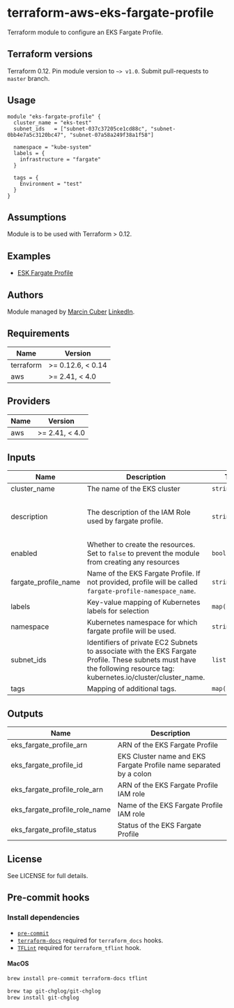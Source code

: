 # terraform-aws-eks-fargate-profile

Terraform module to configure an EKS Fargate Profile.

## Terraform versions

Terraform 0.12. Pin module version to `~> v1.0`. Submit pull-requests to `master` branch.

## Usage

```hcl
module "eks-fargate-profile" {
  cluster_name = "eks-test"
  subnet_ids   = ["subnet-037c37205ce1cd88c", "subnet-0bb4e7a5c3120bc47", "subnet-07a58a249f38a1f58"]

  namespace = "kube-system"
  labels = {
    infrastructure = "fargate"
  }

  tags = {
    Environment = "test"
  }
}
```

## Assumptions

Module is to be used with Terraform > 0.12.

## Examples

* [ESK Fargate Profile](https://github.com/umotif-public/terraform-aws-eks-fargate-profile/tree/master/examples/core)

## Authors

Module managed by [Marcin Cuber](https://github.com/marcincuber) [LinkedIn](https://www.linkedin.com/in/marcincuber/).

<!-- BEGINNING OF PRE-COMMIT-TERRAFORM DOCS HOOK -->
## Requirements

| Name | Version |
|------|---------|
| terraform | >= 0.12.6, < 0.14 |
| aws | >= 2.41, < 4.0 |

## Providers

| Name | Version |
|------|---------|
| aws | >= 2.41, < 4.0 |

## Inputs

| Name | Description | Type | Default | Required |
|------|-------------|------|---------|:--------:|
| cluster\_name | The name of the EKS cluster | `string` | n/a | yes |
| description | The description of the IAM Role used by fargate profile. | `string` | `"EKS cluster fargate profile IAM role."` | no |
| enabled | Whether to create the resources. Set to `false` to prevent the module from creating any resources | `bool` | `true` | no |
| fargate\_profile\_name | Name of the EKS Fargate Profile. If not provided, profile will be called `fargate-profile-namespace_name`. | `string` | `""` | no |
| labels | Key-value mapping of Kubernetes labels for selection | `map(string)` | `{}` | no |
| namespace | Kubernetes namespace for which fargate profile will be used. | `string` | `""` | no |
| subnet\_ids | Identifiers of private EC2 Subnets to associate with the EKS Fargate Profile. These subnets must have the following resource tag: kubernetes.io/cluster/cluster\_name. | `list(string)` | n/a | yes |
| tags | Mapping of additional tags. | `map(string)` | `{}` | no |

## Outputs

| Name | Description |
|------|-------------|
| eks\_fargate\_profile\_arn | ARN of the EKS Fargate Profile |
| eks\_fargate\_profile\_id | EKS Cluster name and EKS Fargate Profile name separated by a colon |
| eks\_fargate\_profile\_role\_arn | ARN of the EKS Fargate Profile IAM role |
| eks\_fargate\_profile\_role\_name | Name of the EKS Fargate Profile IAM role |
| eks\_fargate\_profile\_status | Status of the EKS Fargate Profile |

<!-- END OF PRE-COMMIT-TERRAFORM DOCS HOOK -->

## License

See LICENSE for full details.

## Pre-commit hooks

### Install dependencies

* [`pre-commit`](https://pre-commit.com/#install)
* [`terraform-docs`](https://github.com/segmentio/terraform-docs) required for `terraform_docs` hooks.
* [`TFLint`](https://github.com/terraform-linters/tflint) required for `terraform_tflint` hook.

#### MacOS

```bash
brew install pre-commit terraform-docs tflint

brew tap git-chglog/git-chglog
brew install git-chglog
```